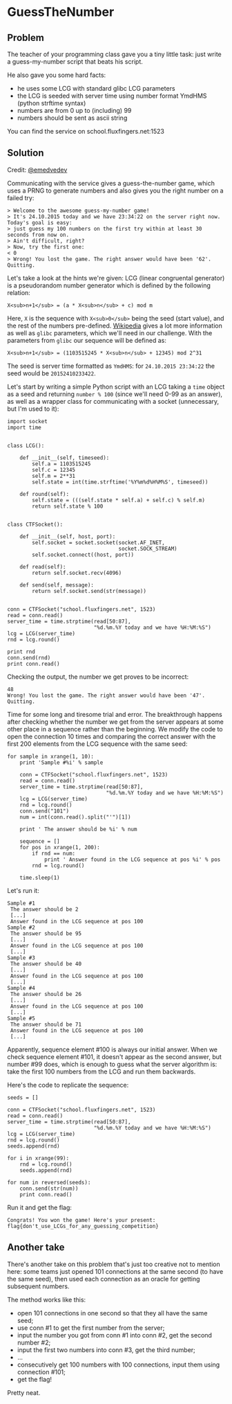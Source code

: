 # GuessTheNumber

## Problem

The teacher of your programming class gave you a tiny little task: just write a guess-my-number script that beats his script.

He also gave you some hard facts:
- he uses some LCG with standard glibc LCG parameters
- the LCG is seeded with server time using number format YmdHMS (python strftime syntax)
- numbers are from 0 up to (including) 99
- numbers should be sent as ascii string

You can find the service on school.fluxfingers.net:1523

## Solution

Credit: [@emedvedev](https://github.com/emedvedev)

Communicating with the service gives a guess-the-number game, which uses a PRNG to generate numbers and also gives you the right number on a failed try:

```
> Welcome to the awesome guess-my-number game!
> It's 24.10.2015 today and we have 23:34:22 on the server right now. Today's goal is easy:
> just guess my 100 numbers on the first try within at least 30 seconds from now on.
> Ain't difficult, right?
> Now, try the first one:
< 0
> Wrong! You lost the game. The right answer would have been '62'. Quitting.
```

Let's take a look at the hints we're given: LCG (linear congruental generator) is a pseudorandom number generator which is defined by the following relation:

```
X<sub>n+1</sub> = (a * X<sub>n</sub> + c) mod m
```

Here, `X` is the sequence with `X<sub>0</sub>` being the seed (start value), and the rest of the numbers pre-defined. [Wikipedia](https://en.wikipedia.org/wiki/Linear_congruential_generator) gives a lot more information as well as `glibc` parameters, which we'll need in our challenge. With the parameters from `glibc` our sequence will be defined as:

```
X<sub>n+1</sub> = (1103515245 * X<sub>n</sub> + 12345) mod 2^31
```

The seed is server time formatted as `YmdHMS`: for `24.10.2015 23:34:22` the seed would be `20152410233422`.

Let's start by writing a simple Python script with an LCG taking a `time` object as a seed and returning `number % 100` (since we'll need 0-99 as an answer), as well as a wrapper class for communicating with a socket (unnecessary, but I'm used to it):

```
import socket
import time


class LCG():

    def __init__(self, timeseed):
        self.a = 1103515245
        self.c = 12345
        self.m = 2**31
        self.state = int(time.strftime('%Y%m%d%H%M%S', timeseed))

    def round(self):
        self.state = (((self.state * self.a) + self.c) % self.m)
        return self.state % 100


class CTFSocket():

    def __init__(self, host, port):
        self.socket = socket.socket(socket.AF_INET,
                                    socket.SOCK_STREAM)
        self.socket.connect((host, port))

    def read(self):
        return self.socket.recv(4096)

    def send(self, message):
        return self.socket.send(str(message))


conn = CTFSocket("school.fluxfingers.net", 1523)
read = conn.read()
server_time = time.strptime(read[50:87],
                            "%d.%m.%Y today and we have %H:%M:%S")
lcg = LCG(server_time)
rnd = lcg.round()

print rnd
conn.send(rnd)
print conn.read()
```

Checking the output, the number we get proves to be incorrect:
```
48
Wrong! You lost the game. The right answer would have been '47'. Quitting.
```

Time for some long and tiresome trial and error. The breakthrough happens after checking whether the number we get from the server appears at some other place in a sequence rather than the beginning. We modify the code to open the connection 10 times and comparing the correct answer with the first 200 elements from the LCG sequence with the same seed:

```
for sample in xrange(1, 10):
    print 'Sample #%i' % sample

    conn = CTFSocket("school.fluxfingers.net", 1523)
    read = conn.read()
    server_time = time.strptime(read[50:87],
                                "%d.%m.%Y today and we have %H:%M:%S")
    lcg = LCG(server_time)
    rnd = lcg.round()
    conn.send("101")
    num = int(conn.read().split("'")[1])

    print ' The answer should be %i' % num

    sequence = []
    for pos in xrange(1, 200):
        if rnd == num:
            print ' Answer found in the LCG sequence at pos %i' % pos
        rnd = lcg.round()

    time.sleep(1)
```

Let's run it:

```
Sample #1
 The answer should be 2
 [...]
 Answer found in the LCG sequence at pos 100
Sample #2
 The answer should be 95
 [...]
 Answer found in the LCG sequence at pos 100
 [...]
Sample #3
 The answer should be 40
 [...]
 Answer found in the LCG sequence at pos 100
 [...]
Sample #4
 The answer should be 26
 [...]
 Answer found in the LCG sequence at pos 100
 [...]
Sample #5
 The answer should be 71
 Answer found in the LCG sequence at pos 100
 [...]
```

Apparently, sequence element #100 is always our initial answer. When we check sequence element #101, it doesn't appear as the second answer, but number #99 does, which is enough to guess what the server algorithm is: take the first 100 numbers from the LCG and run them backwards.

Here's the code to replicate the sequence:

```
seeds = []

conn = CTFSocket("school.fluxfingers.net", 1523)
read = conn.read()
server_time = time.strptime(read[50:87],
                            "%d.%m.%Y today and we have %H:%M:%S")
lcg = LCG(server_time)
rnd = lcg.round()
seeds.append(rnd)

for i in xrange(99):
    rnd = lcg.round()
    seeds.append(rnd)

for num in reversed(seeds):
    conn.send(str(num))
    print conn.read()
```

Run it and get the flag:

```
Congrats! You won the game! Here's your present:
flag{don't_use_LCGs_for_any_guessing_competition}
```

## Another take

There's another take on this problem that's just too creative not to mention here: some teams just opened 101 connections at the same second (to have the same seed), then used each connection as an oracle for getting subsequent numbers.

The method works like this:
- open 101 connections in one second so that they all have the same seed;
- use conn #1 to get the first number from the server;
- input the number you got from conn #1 into conn #2, get the second number #2;
- input the first two numbers into conn #3, get the third number;
- ...
- consecutively get 100 numbers with 100 connections, input them using connection #101;
- get the flag!

Pretty neat.
